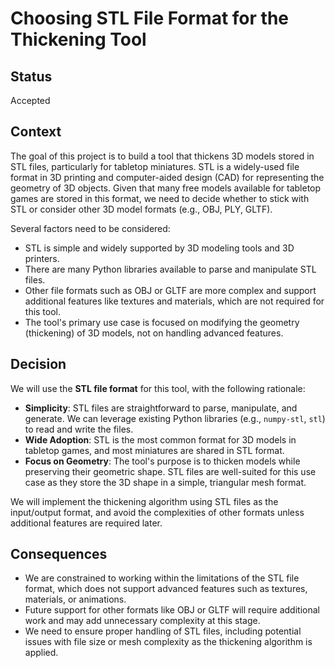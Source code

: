 # Choosing STL File Format for the Thickening Tool

## Status
Accepted

## Context
The goal of this project is to build a tool that thickens 3D models stored in STL files, particularly for tabletop miniatures. STL is a widely-used file format in 3D printing and computer-aided design (CAD) for representing the geometry of 3D objects. Given that many free models available for tabletop games are stored in this format, we need to decide whether to stick with STL or consider other 3D model formats (e.g., OBJ, PLY, GLTF).

Several factors need to be considered:
- STL is simple and widely supported by 3D modeling tools and 3D printers.
- There are many Python libraries available to parse and manipulate STL files.
- Other file formats such as OBJ or GLTF are more complex and support additional features like textures and materials, which are not required for this tool.
- The tool's primary use case is focused on modifying the geometry (thickening) of 3D models, not on handling advanced features.

## Decision
We will use the **STL file format** for this tool, with the following rationale:
- **Simplicity**: STL files are straightforward to parse, manipulate, and generate. We can leverage existing Python libraries (e.g., `numpy-stl`, `stl`) to read and write the files.
- **Wide Adoption**: STL is the most common format for 3D models in tabletop games, and most miniatures are shared in STL format.
- **Focus on Geometry**: The tool's purpose is to thicken models while preserving their geometric shape. STL files are well-suited for this use case as they store the 3D shape in a simple, triangular mesh format.

We will implement the thickening algorithm using STL files as the input/output format, and avoid the complexities of other formats unless additional features are required later.

## Consequences
- We are constrained to working within the limitations of the STL file format, which does not support advanced features such as textures, materials, or animations.
- Future support for other formats like OBJ or GLTF will require additional work and may add unnecessary complexity at this stage.
- We need to ensure proper handling of STL files, including potential issues with file size or mesh complexity as the thickening algorithm is applied.
